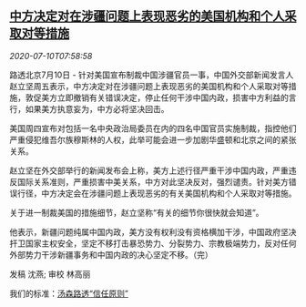 <!--1594369395000-->
[中方决定对在涉疆问题上表现恶劣的美国机构和个人采取对等措施](https://cn.reuters.com/article/china-xinjiang-0710-fri-idCNKBS24B0U8)
------

<div><i>2020-07-10T07:58:58</i></div><div class="StandardArticleBody_body"><p>路透北京7月10日 - 针对美国宣布制裁中国涉疆官员一事，中国外交部新闻发言人赵立坚周五表示，中方决定对在涉疆问题上表现恶劣的美国机构和个人采取对等措施，敦促美方立即撤销有关错误决定，停止任何干涉中国内政，损害中方利益的言行，如果美方执意妄为，中方必将坚决回击。 </p><p>美国周四宣布对包括一名中央政治局委员在内的四名中国官员实施制裁，指控他们严重侵犯维吾尔族穆斯林的人权，此举可能会进一步加剧华盛顿和北京之间的紧张关系。 </p><p>赵立坚在外交部举行的新闻发布会上称，美方上述行径严重干涉中国内政，严重违反国际关系准则，严重损害中美关系，中方对此坚决反对，强烈谴责。针对美方错误行径，中方决定会在涉疆问题上表现恶劣的有关美国机构和个人采取对等措施。 </p><p>关于进一制裁美国的措施细节，赵立坚称“有关的细节你很快就会知道”。 </p><p>他表示，新疆问题纯属中国内政，美方没有权利没有资格横加干涉，中国政府坚决扞卫国家主权安全，坚定不移打击暴恐势力、分裂势力、宗教极端势力，反对任何外部势力干涉新疆事务和中国内政的决心坚定不移。（完）  </p><div class="Attribution_container"><div class="Attribution_attribution"><p class="Attribution_content">发稿 沈燕; 审校 林高丽 </p></div></div><div class="StandardArticleBody_trustBadgeContainer"><span class="StandardArticleBody_trustBadgeTitle">我们的标准：</span><span class="trustBadgeUrl"><a href="https://www.thomsonreuters.cn/content/dam/openweb/documents/pdf/china/brochures/about-us-1.pdf">汤森路透“信任原则”</a></span></div></div>
